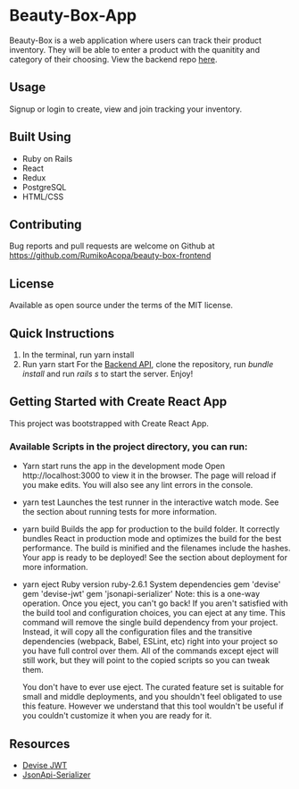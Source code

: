 # Beauty-Box-App

Beauty-Box is a web application where users can track their product inventory. They will be able to enter a product with the quanitity and category of their choosing.
View the backend repo [here](https://github.com/RumikoAcopa/beauty-box-api).

## Usage

Signup or login to create, view and join tracking your inventory.

## Built Using

- Ruby on Rails
- React
- Redux
- PostgreSQL
- HTML/CSS

## Contributing

Bug reports and pull requests are welcome on Github at https://github.com/RumikoAcopa/beauty-box-frontend

## License

Available as open source under the terms of the MIT license.

## Quick Instructions

1. In the terminal, run yarn install
2. Run yarn start
   For the [Backend API](https://github.com/rumikoacopa/beauty-box-api), clone the repository, run _bundle install_ and run _rails s_ to start the server.
   Enjoy!

## Getting Started with Create React App

This project was bootstrapped with Create React App.

### Available Scripts in the project directory, you can run:

- Yarn start runs the app in the development mode
  Open http://localhost:3000 to view it in the browser.
  The page will reload if you make edits. You will also see any lint errors in the console.
- yarn test
  Launches the test runner in the interactive watch mode.
  See the section about running tests for more information.
- yarn build
  Builds the app for production to the build folder. It correctly bundles React in production mode and optimizes the build for the best performance.
  The build is minified and the filenames include the hashes.
  Your app is ready to be deployed!
  See the section about deployment for more information.
- yarn eject
  Ruby version
  ruby-2.6.1
  System dependencies
  gem 'devise'
  gem 'devise-jwt'
  gem 'jsonapi-serializer'
  Note: this is a one-way operation. Once you eject, you can't go back!
  If you aren't satisfied with the build tool and configuration choices, you can eject at any time. This command will remove the single build dependency from your project.
  Instead, it will copy all the configuration files and the transitive dependencies (webpack, Babel, ESLint, etc) right into your project so you have full control over them. All of the commands except eject will still work, but they will point to the copied scripts so you can tweak them. 
  
  You don't have to ever use eject. The curated feature set is suitable for small and middle deployments, and you shouldn't feel obligated to use this feature. However we understand that this tool wouldn't be useful if you couldn't customize it when you are ready for it.

## Resources

- [Devise JWT](https://github.com/dakotalmartinez/rails-devise-jwt-tutorial)
- [JsonApi-Serializer](https://github.com/jsonapi-serializer/jsonapi-serializer)
